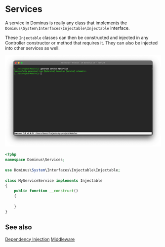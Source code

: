 # Services

A service in Dominus is really any class that implements the `Dominus\System\Interfaces\Injectable\Injectable` interface. 

These `Injectable` classes can then be constructed and injected in any Controller constructor or method that requires it. They can also be injected into other services as well.


![Dominus CLI](img/cli-generate-service-1.png "Dominus CLI")

``` php
<?php
namespace Dominus\Services;

use Dominus\System\Interfaces\Injectable\Injectable;

class MyServiceService implements Injectable
{
    public function __construct()
    {
        
    }
}
```

## See also

[Dependency Injection](dependency%20injection.md)
[Middleware](middleware.md)
